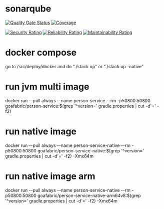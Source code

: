 # sonarqube
[![Quality Gate Status](https://sonarcloud.io/api/project_badges/measure?project=org.goafabric%3Aperson-service&metric=alert_status)](https://sonarcloud.io/summary/new_code?id=org.goafabric%3Aperson-service)
[![Coverage](https://sonarcloud.io/api/project_badges/measure?project=org.goafabric%3Aperson-service&metric=coverage)](https://sonarcloud.io/summary/new_code?id=org.goafabric%3Aperson-service)

[![Security Rating](https://sonarcloud.io/api/project_badges/measure?project=org.goafabric%3Aperson-service&metric=security_rating)](https://sonarcloud.io/summary/new_code?id=org.goafabric%3Aperson-service)
[![Reliability Rating](https://sonarcloud.io/api/project_badges/measure?project=org.goafabric%3Aperson-service&metric=reliability_rating)](https://sonarcloud.io/summary/new_code?id=org.goafabric%3Aperson-service)
[![Maintainability Rating](https://sonarcloud.io/api/project_badges/measure?project=org.goafabric%3Aperson-service&metric=sqale_rating)](https://sonarcloud.io/summary/new_code?id=org.goafabric%3Aperson-service)

# docker compose
go to /src/deploy/docker and do "./stack up" or "./stack up -native"

# run jvm multi image
docker run --pull always --name person-service --rm -p50800:50800 goafabric/person-service:$(grep '^version=' gradle.properties | cut -d'=' -f2)

# run native image
docker run --pull always --name person-service-native --rm -p50800:50800 goafabric/person-service-native:$(grep '^version=' gradle.properties | cut -d'=' -f2) -Xmx64m

# run native image arm
docker run --pull always --name person-service-native --rm -p50800:50800 goafabric/person-service-native-arm64v8:$(grep '^version=' gradle.properties | cut -d'=' -f2) -Xmx64m
